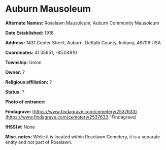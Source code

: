 # Auburn Mausoleum

**Alternate Names:** Roselawn Mausoleum, Auburn Community Mausoleum

**Date Established:** 1918

**Address:** 1431 Center Street, Auburn, DeKalb County, Indiana, 46706 USA

**Coordinates:** 41.35651, -85.04910

**Township:** Union

**Owner:** ?

**Religious affiliation:** ?
 
**Status:** ?

**Photo of entrance:** 

**Findagrave:** [https://www.findagrave.com/cemetery/2537633](https://www.findagrave.com/cemetery/2537633 "Findagrave)

**IHSSI #:** None

**Misc. notes:** While it is located within Roselawn Cemetery, it is a separate entity and not part of Roselawn.
